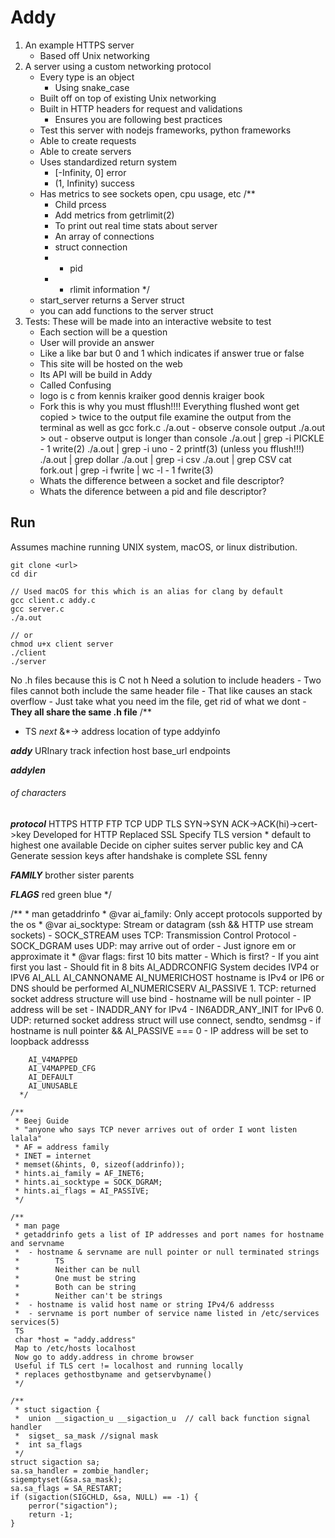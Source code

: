 # Addy
1. An example HTTPS server
	- Based off Unix networking
2. A server using a custom networking protocol
	- Every type is an object
		- Using snake_case
	- Built off on top of existing Unix networking
	- Built in HTTP headers for request and validations
		- Ensures you are following best practices
	- Test this server with nodejs frameworks, python frameworks
	- Able to create requests
	- Able to create servers
	- Uses standardized return system
		- [-Infinity, 0] error
		- (1, Infinity) success
	- Has metrics to see sockets open, cpu usage, etc
		/**
		 * Child prcess
		 * Add metrics from getrlimit(2)
		 * To print out real time stats about server
		 * An array of connections
		 * struct connection 
		 * 	- pid
		 * 	- rlimit information
		 */
	- start_server returns a Server struct
	- you can add functions to the server struct
3. Tests: These will be made into an interactive website to test
	- Each section will be a question
	- User will provide an answer
	- Like a like bar but 0 and 1 which indicates if answer true or false
	- This site will be hosted on the web
	- Its API will be build in Addy
	- Called Confusing
	-	logo is c from kennis kraiker good dennis kraiger book
	- Fork 
		this is why you must fflush!!!! Everything flushed wont get copied > twice to the output file
		examine the output from the terminal as well as
		gcc fork.c
		./a.out - observe console output
		./a.out > out - observe output is longer than console
		./a.out | grep -i PICKLE - 1 write(2)
		./a.out | grep -i uno - 2 printf(3) (unless you fflush!!!)
		./a.out | grep dollar
		./a.out | grep -i csv
		./a.out | grep CSV
		cat fork.out | grep -i fwrite | wc -l - 1 fwrite(3)
	- Whats the difference between a socket and file descriptor? 
	- Whats the diference between a pid and file descriptor?



## Run
Assumes machine running UNIX system, macOS, or linux distribution.

```
git clone <url>
cd dir

// Used macOS for this which is an alias for clang by default
gcc client.c addy.c
gcc server.c
./a.out

// or
chmod u+x client server
./client
./server
```

No .h files because this is C not h
Need a solution to include headers
	- Two files cannot both include the same header file
	- That like causes an stack overflow
	- Just take what you need im the file, get rid of what we dont
	- **They all share the same .h file**
/**
  * TS
  *next* 
  &*-> address location of type addyinfo

  ***addy***
  URInary track infection
  host
  base_url
  endpoints

  ***addylen***
  ###### of characters

  ***protocol***
  HTTPS
  HTTP
  FTP
  TCP
  UDP
  TLS 
  	SYN->SYN ACK->ACK(hi)->cert->key
	Developed for HTTP
	Replaced SSL
	Specify TLS version
	  * default to highest one available
	Decide on cipher suites
	server public key and CA 
	Generate session keys after handshake is complete
  SSL
  fenny


  ***FAMILY***
  brother
  sister
  parents

  ***FLAGS***
  red
  green
  blue
*/

/**
	  * man getaddrinfo 
	  * @var ai_family: Only accept protocols supported by the os
	  * @var ai_socktype: Stream or datagram (ssh && HTTP use stream sockets)
	   	- SOCK_STREAM uses TCP: Transmission Control Protocol
		- SOCK_DGRAM uses UDP: may arrive out of order
			- Just ignore em or approximate it
	  * @var flags: first 10 bits matter
	  	- Which is first?
		- If you aint first you last
		- Should fit in 8 bits
		AI_ADDRCONFIG System decides IVP4 or IPV6
		AI_ALL 
		AI_CANNONAME
		AI_NUMERICHOST hostname is IPv4 or IP6 or DNS should be performed
		AI_NUMERICSERV
		AI_PASSIVE 
			1. TCP: returned socket address structure will use bind
				- hostname will be null pointer
				- IP address will be set 
					- INADDR_ANY for IPv4
					- IN6ADDR_ANY_INIT for IPv6
			0. UDP: returned socket address struct will use connect, sendto, sendmsg
				- if hostname is null pointer && AI_PASSIVE === 0
					- IP address will be set to loopback addresss 


		AI_V4MAPPED
		AI_V4MAPPED_CFG
		AI_DEFAULT
		AI_UNUSABLE	
	  */

	/**
	 * Beej Guide
	 * "anyone who says TCP never arrives out of order I wont listen lalala"
	 * AF = address family
	 * INET = internet
	 * memset(&hints, 0, sizeof(addrinfo));
	 * hints.ai_family = AF_INET6; 
	 * hints.ai_socktype = SOCK_DGRAM;
	 * hints.ai_flags = AI_PASSIVE;
	 */

	/**
	 * man page
	 * getaddrinfo gets a list of IP addresses and port names for hostname and servname
	 * 	- hostname & servname are null pointer or null terminated strings
	 * 		  TS
	 * 		  Neither can be null
	 * 		  One must be string
	 * 		  Both can be string
	 * 		  Neither can't be strings
	 * 	- hostname is valid host name or string IPv4/6 addresss
	 * 	- servname is port number of service name listed in /etc/services services(5)
	 TS
	 char *host = "addy.address"
	 Map to /etc/hosts localhost
	 Now go to addy.address in chrome browser
	 Useful if TLS cert != localhost and running locally
	 * replaces gethostbyname and getservbyname()
	 */

	/**
	 * stuct sigaction {
	 * 	union __sigaction_u __sigaction_u  // call back function signal handler
	 * 	sigset_ sa_mask //signal mask
	 * 	int sa_flags 
	 */
	struct sigaction sa;
	sa.sa_handler = zombie_handler;
	sigemptyset(&sa.sa_mask);
	sa.sa_flags = SA_RESTART;
	if (sigaction(SIGCHLD, &sa, NULL) == -1) {
		perror("sigaction");
		return -1;
	}
